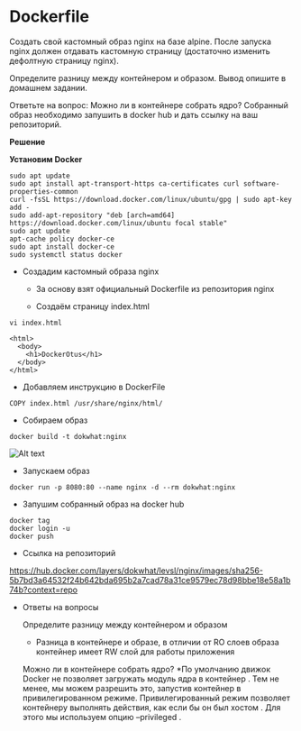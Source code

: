 # Dockerfile

Создать свой кастомный образ nginx на базе alpine. После запуска nginx должен 
отдавать кастомную страницу (достаточно изменить дефолтную страницу nginx).

Определите разницу между контейнером и образом.
Вывод опишите в домашнем задании.

Ответьте на вопрос: Можно ли в контейнере собрать ядро?
Собранный образ необходимо запушить в docker hub и дать ссылку на ваш
репозиторий.

**Решение**

**Установим Docker**

```
sudo apt update
sudo apt install apt-transport-https ca-certificates curl software-properties-common
curl -fsSL https://download.docker.com/linux/ubuntu/gpg | sudo apt-key add -
sudo add-apt-repository "deb [arch=amd64] https://download.docker.com/linux/ubuntu focal stable"
sudo apt update
apt-cache policy docker-ce
sudo apt install docker-ce
sudo systemctl status docker
```

* Создадим кастомный образа nginx

    * За основу взят официальный Dockerfile из репозитория nginx
    
    * Создаём страницу index.html

```
vi index.html
```
```                                        
<html>
  <body>
    <h1>DockerOtus</h1>
  </body>
</html>
```

* Добавляем инструкцию в DockerFile

```
COPY index.html /usr/share/nginx/html/
```

* Собираем образ
```
docker build -t dokwhat:nginx
```
![Alt text](image-4.png)

* Запускаем образ
```
docker run -p 8080:80 --name nginx -d --rm dokwhat:nginx
```

* Запушим собранный образ на docker hub

```
docker tag
docker login -u
docker push
```

* Ссылка на репозиторий

https://hub.docker.com/layers/dokwhat/levsl/nginx/images/sha256-5b7bd3a64532f24b642bda695b2a7cad78a31ce9579ec78d98bbe18e58a1b74b?context=repo

* Ответы на вопросы

     Определите разницу между контейнером и образом
    * Разница в контейнере и образе, в отличии от RO слоев образа контейнер имеет RW слой для работы приложения
    
    Можно ли в контейнере собрать ядро?
    *По умолчанию движок Docker не позволяет загружать модуль ядра в контейнер . Тем не менее, мы можем разрешить это, запустив контейнер в привилегированном режиме. Привилегированный режим позволяет контейнеру выполнять действия, как если бы он был хостом . Для этого мы используем опцию –privileged .

